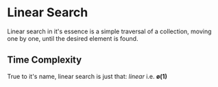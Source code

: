 # Linear Search

Linear search in it's essence is a simple traversal of a collection, moving one by one, until the desired element is found. 

## Time Complexity

True to it's name, linear search is just that: _linear_ i.e. **ø(1)**
